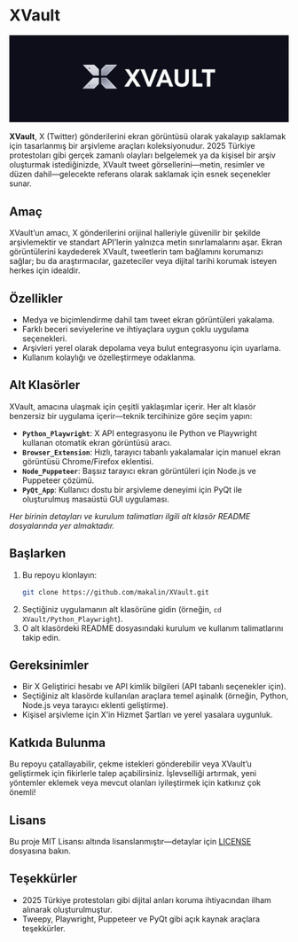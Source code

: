 # XVault

![XVault Logo](xvault_logo.png)

**XVault**, X (Twitter) gönderilerini ekran görüntüsü olarak yakalayıp saklamak için tasarlanmış bir arşivleme araçları koleksiyonudur. 2025 Türkiye protestoları gibi gerçek zamanlı olayları belgelemek ya da kişisel bir arşiv oluşturmak istediğinizde, XVault tweet görsellerini—metin, resimler ve düzen dahil—gelecekte referans olarak saklamak için esnek seçenekler sunar.

## Amaç
XVault’un amacı, X gönderilerini orijinal halleriyle güvenilir bir şekilde arşivlemektir ve standart API’lerin yalnızca metin sınırlamalarını aşar. Ekran görüntülerini kaydederek XVault, tweetlerin tam bağlamını korumanızı sağlar; bu da araştırmacılar, gazeteciler veya dijital tarihi korumak isteyen herkes için idealdir.

## Özellikler
- Medya ve biçimlendirme dahil tam tweet ekran görüntüleri yakalama.
- Farklı beceri seviyelerine ve ihtiyaçlara uygun çoklu uygulama seçenekleri.
- Arşivleri yerel olarak depolama veya bulut entegrasyonu için uyarlama.
- Kullanım kolaylığı ve özelleştirmeye odaklanma.

## Alt Klasörler
XVault, amacına ulaşmak için çeşitli yaklaşımlar içerir. Her alt klasör benzersiz bir uygulama içerir—teknik tercihinize göre seçim yapın:

- **`Python_Playwright`**: X API entegrasyonu ile Python ve Playwright kullanan otomatik ekran görüntüsü aracı.
- **`Browser_Extension`**: Hızlı, tarayıcı tabanlı yakalamalar için manuel ekran görüntüsü Chrome/Firefox eklentisi.
- **`Node_Puppeteer`**: Başsız tarayıcı ekran görüntüleri için Node.js ve Puppeteer çözümü.
- **`PyQt_App`**: Kullanıcı dostu bir arşivleme deneyimi için PyQt ile oluşturulmuş masaüstü GUI uygulaması.

*Her birinin detayları ve kurulum talimatları ilgili alt klasör README dosyalarında yer almaktadır.*

## Başlarken
1. Bu repoyu klonlayın:
   ```bash
   git clone https://github.com/makalin/XVault.git
   ```
2. Seçtiğiniz uygulamanın alt klasörüne gidin (örneğin, `cd XVault/Python_Playwright`).
3. O alt klasördeki README dosyasındaki kurulum ve kullanım talimatlarını takip edin.

## Gereksinimler
- Bir X Geliştirici hesabı ve API kimlik bilgileri (API tabanlı seçenekler için).
- Seçtiğiniz alt klasörde kullanılan araçlara temel aşinalık (örneğin, Python, Node.js veya tarayıcı eklenti geliştirme).
- Kişisel arşivleme için X’in Hizmet Şartları ve yerel yasalara uygunluk.

## Katkıda Bulunma
Bu repoyu çatallayabilir, çekme istekleri gönderebilir veya XVault’u geliştirmek için fikirlerle talep açabilirsiniz. İşlevselliği artırmak, yeni yöntemler eklemek veya mevcut olanları iyileştirmek için katkınız çok önemli!

## Lisans
Bu proje MIT Lisansı altında lisanslanmıştır—detaylar için [LICENSE](LICENSE) dosyasına bakın.

## Teşekkürler
- 2025 Türkiye protestoları gibi dijital anları koruma ihtiyacından ilham alınarak oluşturulmuştur.
- Tweepy, Playwright, Puppeteer ve PyQt gibi açık kaynak araçlara teşekkürler.
